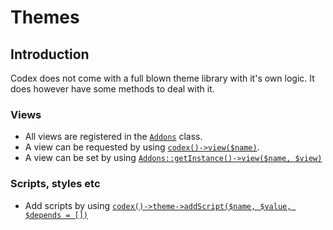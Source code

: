 <!---
title: Themes
subtitle: Develop
-->

# Themes

## Introduction
Codex does not come with a full blown theme library with it's own logic. It does however have some methods to deal with it.

### Views
- All views are registered in the [`Addons`](#phpdoc:Codex\Addons\Addons) class.
- A view can be requested by using [`codex()->view($name)`](#phpdoc::Codex\Codex::view). 
- A view can be set by using [`Addons::getInstance()->view($name, $view)`](#phpdoc:Codex\Addons\Addons::view)


### Scripts, styles etc
- Add scripts by using [`codex()->theme->addScript($name, $value, $depends = [])`](#phpdoc:Codex\Theme::addScript)